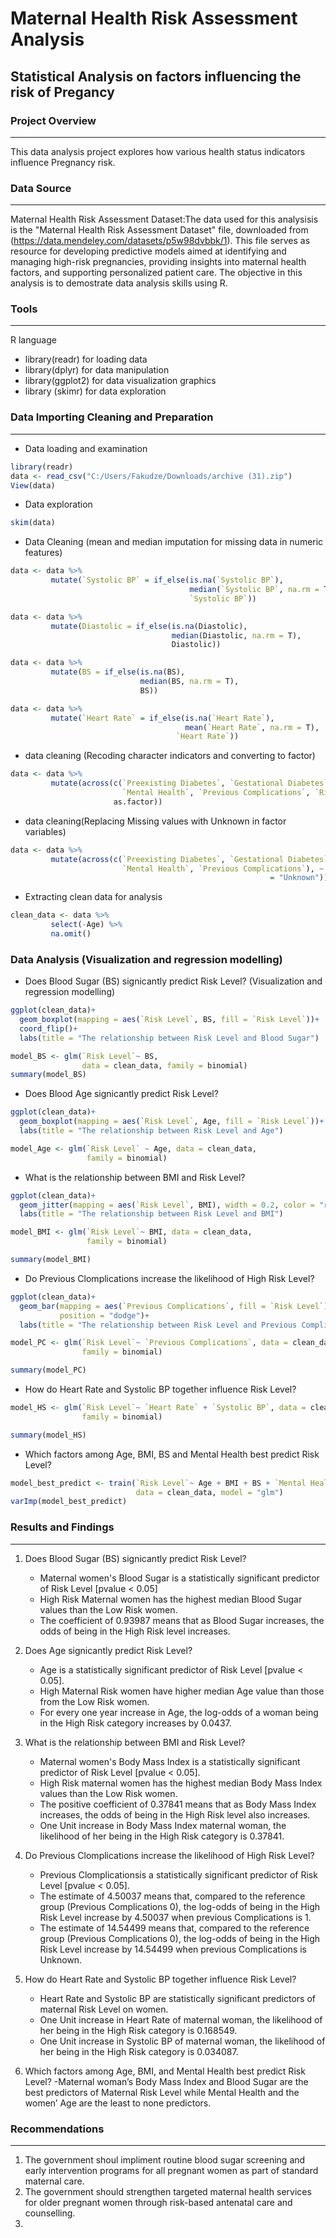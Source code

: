 # Maternal Health Risk Assessment Analysis
## Statistical Analysis on factors influencing the risk of Pregancy

### Project Overview
---

This data analysis project explores how various health status indicators influence Pregnancy risk.

### Data Source
---

Maternal Health Risk Assessment Dataset:The data used for this analysisis is the "Maternal Health Risk Assessment Dataset" file, downloaded from (https://data.mendeley.com/datasets/p5w98dvbbk/1). This file serves as resource for developing predictive models aimed at identifying and managing high-risk pregnancies, providing insights into maternal health factors, and supporting personalized patient care. The objective in this analysis is to demostrate data analysis skills using R.

### Tools
---

R language
 - library(readr) for loading data
 - library(dplyr) for data manipulation
 - library(ggplot2) for data visualization graphics
 - library (skimr) for data exploration

### Data Importing Cleaning and Preparation
---
 - Data loading and examination
```R
library(readr)
data <- read_csv("C:/Users/Fakudze/Downloads/archive (31).zip")
View(data)
```
 - Data exploration
```R
skim(data)
```
 - Data Cleaning (mean and median imputation for missing data in numeric features)
```R
data <- data %>% 
         mutate(`Systolic BP` = if_else(is.na(`Systolic BP`),
                                        median(`Systolic BP`, na.rm = T),
                                        `Systolic BP`))

data <- data %>% 
         mutate(Diastolic = if_else(is.na(Diastolic),
                                    median(Diastolic, na.rm = T),
                                    Diastolic))

data <- data %>% 
         mutate(BS = if_else(is.na(BS),
                             median(BS, na.rm = T),
                             BS))

data <- data %>% 
         mutate(`Heart Rate` = if_else(is.na(`Heart Rate`),
                                       mean(`Heart Rate`, na.rm = T),
                                     `Heart Rate`))
```
 - data cleaning (Recoding character indicators and converting to factor)
```R
data <- data %>% 
         mutate(across(c(`Preexisting Diabetes`, `Gestational Diabetes`,
                         `Mental Health`, `Previous Complications`, `Risk Level`),
                       as.factor)) 
```
 - data cleaning(Replacing Missing values with Unknown in factor variables)
```R
data <- data %>% 
         mutate(across(c(`Preexisting Diabetes`, `Gestational Diabetes`, AgeGroup,
                         `Mental Health`, `Previous Complications`), ~ fct_explicit_na(as.factor(.), na_level
                                                          = "Unknown")))
```
 - Extracting clean data for analysis
```R
clean_data <- data %>% 
         select(-Age) %>% 
         na.omit()
```
### Data Analysis (Visualization and regression modelling)

 - Does Blood Sugar (BS) signicantly predict Risk Level? (Visualization and regression modelling)

```R
ggplot(clean_data)+
  geom_boxplot(mapping = aes(`Risk Level`, BS, fill = `Risk Level`))+
  coord_flip()+
  labs(title = "The relationship between Risk Level and Blood Sugar")

model_BS <- glm(`Risk Level`~ BS, 
                data = clean_data, family = binomial)
summary(model_BS)
```

 - Does Blood Age signicantly predict Risk Level?

```R
ggplot(clean_data)+
  geom_boxplot(mapping = aes(`Risk Level`, Age, fill = `Risk Level`))+
  labs(title = "The relationship between Risk Level and Age")

model_Age <- glm(`Risk Level` ~ Age, data = clean_data,
                 family = binomial)
```

 - What is the relationship between BMI and Risk Level?

```R
ggplot(clean_data)+
  geom_jitter(mapping = aes(`Risk Level`, BMI), width = 0.2, color = "red")+
  labs(title = "The relationship between Risk Level and BMI")

model_BMI <- glm(`Risk Level`~ BMI, data = clean_data,
                 family = binomial)

summary(model_BMI)
```

 - Do Previous Clomplications increase the likelihood of High Risk Level?

```R
ggplot(clean_data)+
  geom_bar(mapping = aes(`Previous Complications`, fill = `Risk Level`),
           position = "dodge")+
  labs(title = "The relationship between Risk Level and Previous Complications")

model_PC <- glm(`Risk Level`~ `Previous Complications`, data = clean_data,
                family = binomial)

summary(model_PC)
```

- How do Heart Rate and Systolic BP together influence Risk Level?

```R
model_HS <- glm(`Risk Level`~ `Heart Rate` + `Systolic BP`, data = clean_data,
                family = binomial)

summary(model_HS)
```

 - Which factors among Age, BMI, BS and Mental Health best predict Risk Level?

```R
model_best_predict <- train(`Risk Level`~ Age + BMI + BS + `Mental Health`,
                            data = clean_data, model = "glm")
varImp(model_best_predict)
```

### Results and Findings
---

1. Does Blood Sugar (BS) signicantly predict Risk Level?
   - Maternal women's Blood Sugar is a statistically significant predictor of Risk Level [pvalue < 0.05]
   - High Risk Maternal women has the highest median Blood Sugar values than the Low Risk women.
   - The coefficient of 0.93987 means that as Blood Sugar increases, the odds of being in the High Risk level increases.
2. Does Age signicantly predict Risk Level?
   - Age is a statistically significant predictor of Risk Level [pvalue < 0.05].
   - High Maternal Risk women have higher median Age value than those from the Low Risk women.
   - For every one year increase in Age, the log-odds of a woman being in the High Risk category increases by 0.0437.


3. What is the relationship between BMI and Risk Level?
   - Maternal women's Body Mass Index is a statistically significant predictor of Risk Level [pvalue < 0.05].
   - High Risk maternal women has the highest median Body Mass Index values than the Low Risk women.
   - The positive coefficient of 0.37841 means that as Body Mass Index increases, the odds of being in the High Risk level also increases.
   - One Unit increase in Body Mass Index maternal woman, the likelihood of her being in the High Risk category is 0.37841.

5. Do Previous Clomplications increase the likelihood of High Risk Level?
   -  Previous Clomplicationsis a statistically significant predictor of Risk Level [pvalue < 0.05].
   - The estimate of 4.50037 means that, compared to the reference group (Previous Complications 0), the log-odds of being in the High Risk Level increase by 4.50037 when previous Complications is 1.
   - The estimate of 14.54499 means that, compared to the reference group (Previous Complications 0), the log-odds of being in the High Risk Level increase by 14.54499 when previous Complications is Unknown.

6. How do Heart Rate and Systolic BP together influence Risk Level?
   - Heart Rate and Systolic BP are statistically significant predictors of maternal Risk Level on women.
   - One Unit increase in Heart Rate of maternal woman, the likelihood of her being in the High Risk category is 0.168549.
   - One Unit increase in Systolic BP of maternal woman, the likelihood of her being in the High Risk category is 0.034087.

7. Which factors among Age, BMI, and Mental Health best predict Risk Level?
   -Maternal woman’s Body Mass Index and Blood Sugar are the best predictors of Maternal Risk Level while Mental Health and the women’ Age are the least to none predictors.

### Recommendations
---
1. The government shoul impliment routine blood sugar screening and early intervention programs for all pregnant women as part of standard maternal care.
2. The government should strengthen targeted maternal health services for older pregnant women through risk-based antenatal care and counselling.
3. 

